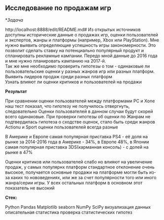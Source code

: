 ## Исследование по продажам игр

**Задача*

http://localhost:8888/edit/README.md#
Из открытых источников доступны исторические данные о продажах игр, оценки пользователей и экспертов, жанры и платформы (например, Xbox или PlayStation). Мне нужно выявить определяющие успешность игры закономерности. Это позволит сделать ставку на потенциально популярный продукт и спланировать рекламные кампании.
Передо мной данные до 2016 года и мне нужно планировать кампанию на 2017-й.
<br>Так же мне необходимо проверить гипотезы о том - одинаковые ли пользовательские оценки у разных жанров игр или разных платформ.
<br>Выявить лидеров продаж среди разных платформ
<br>Узнать влияют ли оценки критиков и пользователей на продажи


**Результат**

При сравнении оценки пользователей между платформами PC и Xone наш тест показал, что гипотезу не получилось отвергнуть, следовательно Оценки пользователей в данном случаи будут скорей всего одинаковые.
При проверки гипотезы об оценки по Жанрам не подтвердилась гипотеза о сходстве оценок, стало быть среди жанров Actionu и Sport оценки пользователей всегда разные

В Америке и Европе самая популярная приставка PS4 - её доля на рынке за 2014-2016 года в Америке - 34%, в Европе 48%, в Японии самая популярная приставка 3DS(карманная консоль) - с долей на рынке в 47%

Оценки критиков или пользователей слабо но влияют на увеличение продаж, у самых популярнх платформ стандартное отклонение очень высокое, получается основные продажи на платформе могли быть из-за каких то нововедениях, или же за счет популярности того или иного жанра/серии игры. У всех остальных платформ в основном этот показатель не высокий

**Стек:**

Python
Pandas
Matplotlib
seaborn
NumPy
SciPy
визуализация данных
описательная статистика
проверка статистических гипотез
